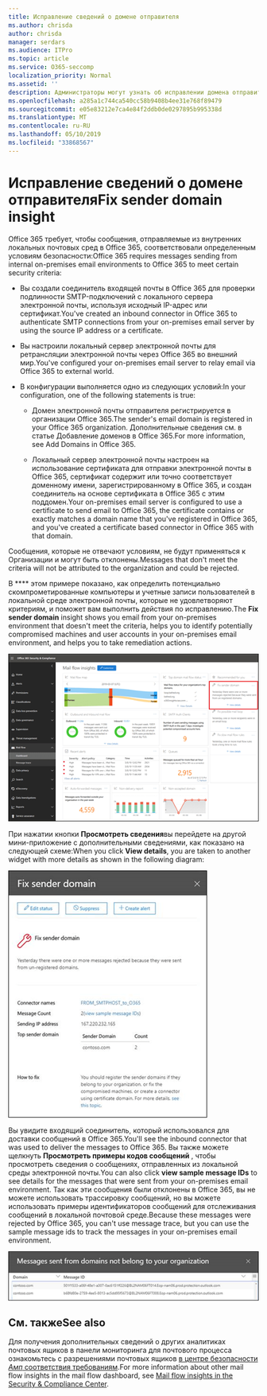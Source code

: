 ```yaml
---
title: Исправление сведений о домене отправителя
ms.author: chrisda
author: chrisda
manager: serdars
ms.audience: ITPro
ms.topic: article
ms.service: O365-seccomp
localization_priority: Normal
ms.assetid: ''
description: Администраторы могут узнать об исправлении домена отправителя в панели мониторинга почтовых ящиков в центре безопасности _Амп_ соответствия требованиям.
ms.openlocfilehash: a285a1c744ca540cc58b9408b4ee31e768f89479
ms.sourcegitcommit: e05e83212e7ca4e84f2ddb0de0297895b995338d
ms.translationtype: MT
ms.contentlocale: ru-RU
ms.lasthandoff: 05/10/2019
ms.locfileid: "33868567"
---
```

# <a name="fix-sender-domain-insight"></a><span data-ttu-id="8b986-103">Исправление сведений о домене отправителя</span><span class="sxs-lookup"><span data-stu-id="8b986-103">Fix sender domain insight</span></span>

<span data-ttu-id="8b986-104">Office 365 требует, чтобы сообщения, отправляемые из внутренних локальных почтовых сред в Office 365, соответствовали определенным условиям безопасности:</span><span class="sxs-lookup"><span data-stu-id="8b986-104">Office 365 requires messages sending from internal on-premises email environments to Office 365 to meet certain security criteria:</span></span>

- <span data-ttu-id="8b986-105">Вы создали соединитель входящей почты в Office 365 для проверки подлинности SMTP-подключений с локального сервера электронной почты, используя исходный IP-адрес или сертификат.</span><span class="sxs-lookup"><span data-stu-id="8b986-105">You've created an inbound connector in Office 365 to authenticate SMTP connections from your on-premises email server by using the source IP address or a certificate.</span></span>

- <span data-ttu-id="8b986-106">Вы настроили локальный сервер электронной почты для ретрансляции электронной почты через Office 365 во внешний мир.</span><span class="sxs-lookup"><span data-stu-id="8b986-106">You've configured your on-premises email server to relay email via Office 365 to external world.</span></span>

- <span data-ttu-id="8b986-107">В конфигурации выполняется одно из следующих условий:</span><span class="sxs-lookup"><span data-stu-id="8b986-107">In your configuration, one of the following statements is true:</span></span>

  - <span data-ttu-id="8b986-108">Домен электронной почты отправителя регистрируется в организации Office 365.</span><span class="sxs-lookup"><span data-stu-id="8b986-108">The sender's email domain is registered in your Office 365 organization.</span></span> <span data-ttu-id="8b986-109">Дополнительные сведения см. в статье Добавление доменов в Office 365.</span><span class="sxs-lookup"><span data-stu-id="8b986-109">For more information, see Add Domains in Office 365.</span></span>

  - <span data-ttu-id="8b986-110">Локальный сервер электронной почты настроен на использование сертификата для отправки электронной почты в Office 365, сертификат содержит или точно соответствует доменному имени, зарегистрированному в Office 365, и создан соединитель на основе сертификата в Office 365 с этим поддомен.</span><span class="sxs-lookup"><span data-stu-id="8b986-110">Your on-premises email server is configured to use a certificate to send email to Office 365, the certificate contains or exactly matches a domain name that you've registered in Office 365, and you've created a certificate based connector in Office 365 with that domain.</span></span> 

<span data-ttu-id="8b986-111">Сообщения, которые не отвечают условиям, не будут применяться к Организации и могут быть отклонены.</span><span class="sxs-lookup"><span data-stu-id="8b986-111">Messages that don't meet the criteria will not be attributed to the organization and could be rejected.</span></span>

<span data-ttu-id="8b986-112">В \*\*\*\* этом примере показано, как определить потенциально скомпрометированные компьютеры и учетные записи пользователей в локальной среде электронной почты, которые не удовлетворяют критериям, и поможет вам выполнить действия по исправлению.</span><span class="sxs-lookup"><span data-stu-id="8b986-112">The **Fix sender domain** insight shows you email from your on-premises environment that doesn't meet the criteria, helps you to identify potentially compromised machines and user accounts in your on-premises email environment, and helps you to take remediation actions.</span></span>

![Исправление домена отправителя в информационной панели почтового процесса в центре безопасности _Амп_ соответствие требованиям](media/sender-domain-insight-selected.png)

<span data-ttu-id="8b986-114">При нажатии кнопки **Просмотреть сведения**вы перейдете на другой мини-приложение с дополнительными сведениями, как показано на следующей схеме:</span><span class="sxs-lookup"><span data-stu-id="8b986-114">When you click **View details**, you are taken to another widget with more details as shown in the following diagram:</span></span>

![Мини-приложение "сведения" в разделе Fix sender Domain Insight](media/sender-domain-view-details.png)

<span data-ttu-id="8b986-116">Вы увидите входящий соединитель, который использовался для доставки сообщений в Office 365.</span><span class="sxs-lookup"><span data-stu-id="8b986-116">You'll see the inbound connector that was used to deliver the messages to Office 365.</span></span> <span data-ttu-id="8b986-117">Вы также можете щелкнуть **Просмотреть примеры кодов сообщений** , чтобы просмотреть сведения о сообщениях, отправленных из локальной среды электронной почты.</span><span class="sxs-lookup"><span data-stu-id="8b986-117">You can also click **view sample message IDs** to see details for the messages that were sent from your on-premises email environment.</span></span> <span data-ttu-id="8b986-118">Так как эти сообщения были отклонены в Office 365, вы не можете использовать трассировку сообщений, но вы можете использовать примеры идентификаторов сообщений для отслеживания сообщений в локальной почтовой среде.</span><span class="sxs-lookup"><span data-stu-id="8b986-118">Because these messages were rejected by Office 365, you can't use message trace, but you can use the sample message ids to track the messages in your on-premises email environment.</span></span>

![Просмотр образцов идентификаторов сообщений в исправлении домена отправителя](media/sender-domain-view-sample-message-ids.png)

## <a name="see-also"></a><span data-ttu-id="8b986-120">См. также</span><span class="sxs-lookup"><span data-stu-id="8b986-120">See also</span></span>

<span data-ttu-id="8b986-121">Для получения дополнительных сведений о других аналитиках почтовых ящиков в панели мониторинга для почтового процесса ознакомьтесь с разрешениями почтовых ящиков [в центре безопасности _Амп_ соответствия требованиям](mail-flow-insights-v2.md).</span><span class="sxs-lookup"><span data-stu-id="8b986-121">For more information about other mail flow insights in the mail flow dashboard, see [Mail flow insights in the Security & Compliance Center](mail-flow-insights-v2.md).</span></span>
